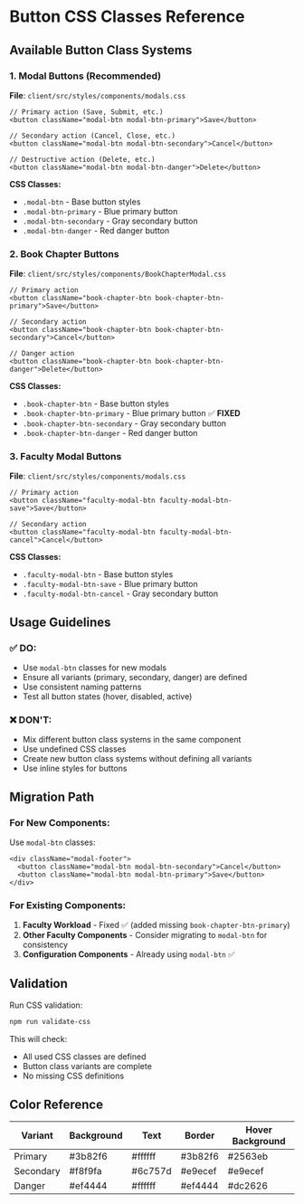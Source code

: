 # Button CSS Classes Reference

## Available Button Class Systems

### 1. Modal Buttons (Recommended)
**File**: `client/src/styles/components/modals.css`

```tsx
// Primary action (Save, Submit, etc.)
<button className="modal-btn modal-btn-primary">Save</button>

// Secondary action (Cancel, Close, etc.)  
<button className="modal-btn modal-btn-secondary">Cancel</button>

// Destructive action (Delete, etc.)
<button className="modal-btn modal-btn-danger">Delete</button>
```

**CSS Classes:**
- `.modal-btn` - Base button styles
- `.modal-btn-primary` - Blue primary button
- `.modal-btn-secondary` - Gray secondary button  
- `.modal-btn-danger` - Red danger button

### 2. Book Chapter Buttons
**File**: `client/src/styles/components/BookChapterModal.css`

```tsx
// Primary action
<button className="book-chapter-btn book-chapter-btn-primary">Save</button>

// Secondary action
<button className="book-chapter-btn book-chapter-btn-secondary">Cancel</button>

// Danger action
<button className="book-chapter-btn book-chapter-btn-danger">Delete</button>
```

**CSS Classes:**
- `.book-chapter-btn` - Base button styles
- `.book-chapter-btn-primary` - Blue primary button ✅ **FIXED**
- `.book-chapter-btn-secondary` - Gray secondary button
- `.book-chapter-btn-danger` - Red danger button

### 3. Faculty Modal Buttons
**File**: `client/src/styles/components/modals.css`

```tsx
// Primary action
<button className="faculty-modal-btn faculty-modal-btn-save">Save</button>

// Secondary action
<button className="faculty-modal-btn faculty-modal-btn-cancel">Cancel</button>
```

**CSS Classes:**
- `.faculty-modal-btn` - Base button styles
- `.faculty-modal-btn-save` - Blue primary button
- `.faculty-modal-btn-cancel` - Gray secondary button

## Usage Guidelines

### ✅ DO:
- Use `modal-btn` classes for new modals
- Ensure all variants (primary, secondary, danger) are defined
- Use consistent naming patterns
- Test all button states (hover, disabled, active)

### ❌ DON'T:
- Mix different button class systems in the same component
- Use undefined CSS classes
- Create new button class systems without defining all variants
- Use inline styles for buttons

## Migration Path

### For New Components:
Use `modal-btn` classes:
```tsx
<div className="modal-footer">
  <button className="modal-btn modal-btn-secondary">Cancel</button>
  <button className="modal-btn modal-btn-primary">Save</button>
</div>
```

### For Existing Components:
1. **Faculty Workload** - Fixed ✅ (added missing `book-chapter-btn-primary`)
2. **Other Faculty Components** - Consider migrating to `modal-btn` for consistency
3. **Configuration Components** - Already using `modal-btn` ✅

## Validation

Run CSS validation:
```bash
npm run validate-css
```

This will check:
- All used CSS classes are defined
- Button class variants are complete
- No missing CSS definitions

## Color Reference

| Variant | Background | Text | Border | Hover Background |
|---------|------------|------|--------|------------------|
| Primary | #3b82f6 | #ffffff | #3b82f6 | #2563eb |
| Secondary | #f8f9fa | #6c757d | #e9ecef | #e9ecef |
| Danger | #ef4444 | #ffffff | #ef4444 | #dc2626 |
